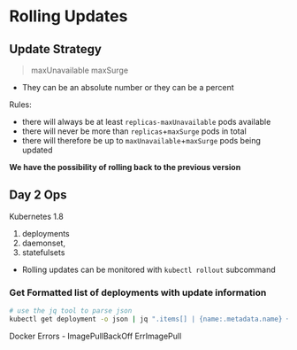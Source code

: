 # Rolling Updates

## Update Strategy

> maxUnavailable
> maxSurge

- They can be an absolute number or they can be a percent

Rules:

- there will always be at least `replicas-maxUnavailable` pods available
- there will never be more than `replicas`+`maxSurge` pods in total
- there will therefore be up to `maxUnavailable`+`maxSurge` pods being updated

**We have the possibility of rolling back to the previous version**


## Day 2 Ops

Kubernetes 1.8
1. deployments
2. daemonset,
3. statefulsets

- Rolling updates can be monitored with `kubectl rollout` subcommand

### Get Formatted list of deployments with update information
```bash
# use the jq tool to parse json
kubectl get deployment -o json | jq ".items[] | {name:.metadata.name} + .spec.strategy.rollingUpdate"
```

Docker Errors -
ImagePullBackOff
ErrImagePull
